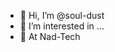 - 👋 Hi, I’m @soul-dust
- 👀 I’m interested in ...
- 🌱 At Nad-Tech

<!---
soul-dust/soul-dust is a ✨ special ✨ repository because its `README.md` (this file) appears on your GitHub profile.
You can click the Preview link to take a look at your changes.
--->
